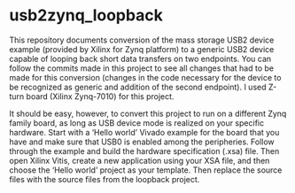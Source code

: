 # usb2zynq_loopback
This repository documents conversion of the mass storage USB2 device example (provided by Xilinx for Zynq platform) to a generic USB2 device capable of looping back short data transfers on two endpoints. You can follow the commits made in this project to see all changes that had to be made for this conversion (changes in the code necessary for the device to be recognized as generic and addition of the second endpoint). I used Z-turn board (Xilinx Zynq-7010) for this project.

It should be easy, however, to convert this project to run on a different Zynq family board, as long as USB device mode is realized on your specific hardware. Start with a ‘Hello world’ Vivado example for the board that you have and make sure that USB0 is enabled among the peripheries. Follow through the example and build the hardware specification (.xsa) file. Then open Xilinx Vitis, create a new application using your XSA file, and then choose the ‘Hello world’ project as your template. Then replace the source files with the source files from the loopback project.
